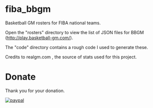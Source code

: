 # fiba_bbgm

Basketball GM rosters for FIBA national teams.

Open the "rosters" directory to view the list of JSON files for BBGM (http://play.basketball-gm.com/).

The "code" directory contains a rough code I used to generate these.

Credits to realgm.com , the source of stats used for this project.

# Donate

Thank you for your donation.

[![paypal](https://www.paypalobjects.com/en_US/i/btn/btn_donateCC_LG.gif)](https://www.paypal.com/cgi-bin/webscr?cmd=_s-xclick&hosted_button_id=N54KRV9DFTBC2&source=url)
